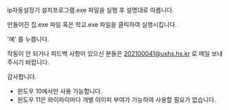 ip자동설정기 설치프로그램.exe 파일을 실행 후 설명대로 따릅니다.

만들어진 집.exe 파일 혹은 학교.exe 파일을 클릭하여 실행시킵니다.

'예' 를 누릅니다.




작동이 안 되거나 피드백 사항이 있으신 분들은 202100041@ushs.hs.kr 로 메일 보내주시기 바랍니다.

감사합니다.

+ 윈도우 10에서만 사용 가능합니다.
+ 윈도우 11은 와이파이마다 개별 아이피 부여가 가능하여 사용할 필요가 없습니다.
